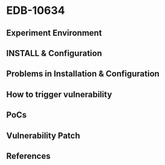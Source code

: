 # EDB-10634

## Experiment Environment

## INSTALL & Configuration

## Problems in Installation & Configuration

## How to trigger vulnerability

## PoCs

## Vulnerability Patch

## References
